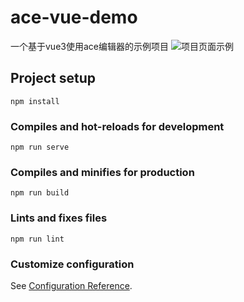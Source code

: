 # ace-vue-demo

一个基于vue3使用ace编辑器的示例项目
![项目页面示例](https://img-blog.csdnimg.cn/56bd69ebef8a431fa085961b369f80c9.png)

## Project setup

```
npm install
```

### Compiles and hot-reloads for development

```
npm run serve
```

### Compiles and minifies for production

```
npm run build
```

### Lints and fixes files

```
npm run lint
```

### Customize configuration

See [Configuration Reference](https://cli.vuejs.org/config/).
